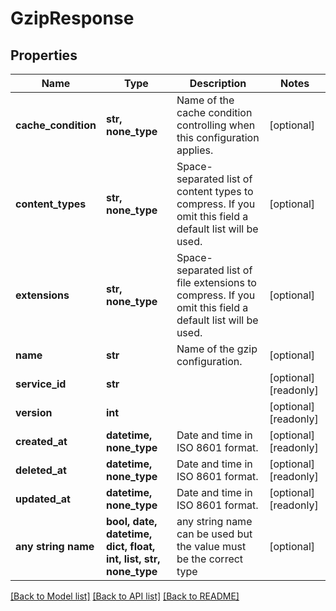 # GzipResponse


## Properties
Name | Type | Description | Notes
------------ | ------------- | ------------- | -------------
**cache_condition** | **str, none_type** | Name of the cache condition controlling when this configuration applies. | [optional] 
**content_types** | **str, none_type** | Space-separated list of content types to compress. If you omit this field a default list will be used. | [optional] 
**extensions** | **str, none_type** | Space-separated list of file extensions to compress. If you omit this field a default list will be used. | [optional] 
**name** | **str** | Name of the gzip configuration. | [optional] 
**service_id** | **str** |  | [optional] [readonly] 
**version** | **int** |  | [optional] [readonly] 
**created_at** | **datetime, none_type** | Date and time in ISO 8601 format. | [optional] [readonly] 
**deleted_at** | **datetime, none_type** | Date and time in ISO 8601 format. | [optional] [readonly] 
**updated_at** | **datetime, none_type** | Date and time in ISO 8601 format. | [optional] [readonly] 
**any string name** | **bool, date, datetime, dict, float, int, list, str, none_type** | any string name can be used but the value must be the correct type | [optional]

[[Back to Model list]](../README.md#documentation-for-models) [[Back to API list]](../README.md#documentation-for-api-endpoints) [[Back to README]](../README.md)


